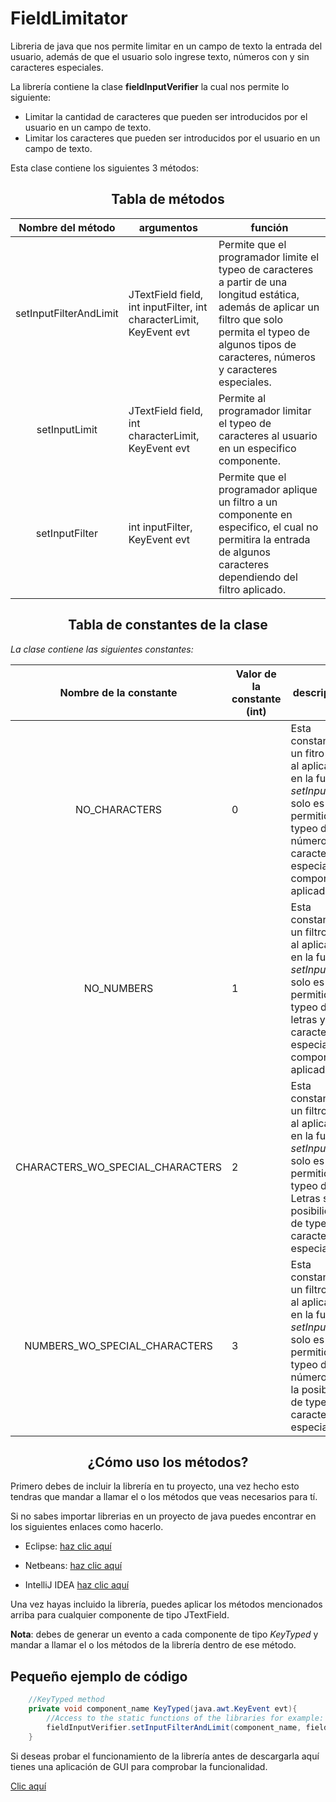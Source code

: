 # FieldLimitator

Libreria de java que nos permite limitar en un campo de texto la entrada del usuario, además de que el usuario solo ingrese texto, números con y sin caracteres especiales.

La librería contiene la clase **fieldInputVerifier** la cual nos permite lo siguiente:

- Limitar la cantidad de caracteres que pueden ser introducidos por el
usuario en un campo de texto.
- Limitar los caracteres que pueden ser introducidos por el usuario en un campo de texto.

Esta clase contiene los siguientes 3 métodos:

## <div align="center">Tabla de métodos</div>

|Nombre del método | argumentos | función|
|------------------|------------|--------|
|<div align="center">setInputFilterAndLimit</div>| JTextField field, int inputFilter, int characterLimit, KeyEvent evt| Permite que el programador limite el typeo de caracteres a partir de una longitud estática, además de aplicar un filtro que solo permita el typeo de algunos tipos de caracteres, números y caracteres especiales.
|<div align="center">setInputLimit</div>| JTextField field, int characterLimit, KeyEvent evt| Permite al programador limitar el typeo de caracteres al usuario en un especifico componente.|
|<div align="center">setInputFilter</div>|int inputFilter, KeyEvent evt| Permite que el programador aplique un filtro a un componente en especifico, el cual no permitira la entrada de algunos caracteres dependiendo del filtro aplicado.

## <div align="center">Tabla de constantes de la clase</div>

 *La clase contiene las siguientes constantes:*

|Nombre de la constante|Valor de la constante (int) | descripción |
|----------------------|----------------------------|-------------|
| <p align="center">NO_CHARACTERS</p>| 0 | Esta constante es un fitro que al aplicarlo en la función *setInputFilter* solo es permitido el typeo de números y caracteres especiales al componente aplicado.
|<p align="center">NO_NUMBERS</p>|1| Esta constante es un filtro que al aplicarlo en la función *setInputFilter* solo es permitido el typeo de letras y caracteres especiales al componente aplicado.
|<p align="center">CHARACTERS_WO_SPECIAL_CHARACTERS</p>|2| Esta constante es un filtro que al aplicarlo en la función *setInputFilter* solo es permitido el typeo de Letras sin la posibilidad de typear caracteres especiales.
|<p align="center">NUMBERS_WO_SPECIAL_CHARACTERS</p>|3| Esta constante es un filtro que al aplicarlo en la función *setInputFilter* solo es permitido el typeo de números sin la posibilidad de typear caracteres especiales.

 ## <div align="center">¿Cómo uso los métodos?</div>

 Primero debes de incluir la librería en tu proyecto, una vez hecho esto tendras que mandar a llamar el o los métodos que veas necesarios para tí.

 Si no sabes importar librerias en un proyecto de java puedes encontrar en los siguientes enlaces como hacerlo.

- Eclipse: [haz clic aquí](https://stackoverflow.com/questions/4962559/import-libraries-in-eclipse)

- Netbeans: [haz clic aquí](https://stackoverflow.com/questions/21002426/how-to-import-libraries-in-netbeans)

- IntelliJ IDEA [haz clic aquí](https://stackoverflow.com/questions/1051640/correct-way-to-add-external-jars-lib-jar-to-an-intellij-idea-project)

Una vez hayas incluido la librería, puedes aplicar los métodos mencionados arriba para cualquier componente de tipo JTextField.

**Nota**: debes de generar un evento a cada componente de tipo *KeyTyped* y mandar a llamar el o los métodos de la librería dentro de ese método.

## Pequeño ejemplo de código

```Java
    //KeyTyped method
    private void component_name KeyTyped(java.awt.KeyEvent evt){
        //Access to the static functions of the libraries for example:
        fieldInputVerifier.setInputFilterAndLimit(component_name, fieldInputVerifier.NUMBERS_WO_SPECIAL_CHARACTERS, 20, evt);
    }
```
Si deseas probar el funcionamiento de la librería antes de descargarla aquí tienes una aplicación de GUI para comprobar la funcionalidad.

[Clic aquí]() <!-- Añadir enlace de descarga cuando termine de pulir la aplicación.-->
